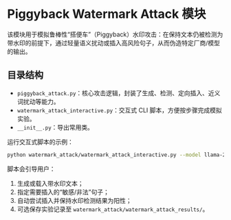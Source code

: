 # Piggyback Watermark Attack 模块

该模块用于模拟鲁棒性“搭便车”（Piggyback）水印攻击：在保持文本仍被检测为带水印的前提下，通过轻量语义扰动或插入高风险句子，从而伪造特定厂商/模型的输出。

## 目录结构

- `piggyback_attack.py`：核心攻击逻辑，封装了生成、检测、定向插入、近义词扰动等能力。
- `watermark_attack_interactive.py`：交互式 CLI 脚本，方便按步骤完成模拟实验。
- `__init__.py`：导出常用类。

运行交互式脚本的示例：

```bash
python watermark_attack/watermark_attack_interactive.py --model llama-2-7b
```

脚本会引导用户：

1. 生成或载入带水印文本；
2. 指定需要插入的“敏感/非法”句子；
3. 自动尝试插入并保持水印检测结果为阳性；
4. 可选保存实验记录至 `watermark_attack/watermark_attack_results/`。
